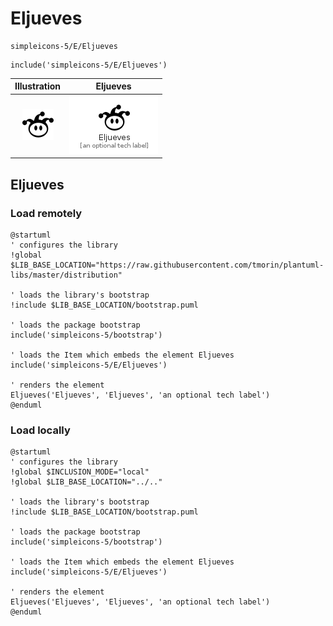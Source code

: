 # Eljueves


```text
simpleicons-5/E/Eljueves
```

```text
include('simpleicons-5/E/Eljueves')
```



| Illustration | Eljueves |
| :---: | :---: |
| ![illustration for Illustration](../../simpleicons-5/E/Eljueves.png) | ![illustration for Eljueves](../../simpleicons-5/E/Eljueves.Local.png) |




## Eljueves

### Load remotely
```plantuml
@startuml
' configures the library
!global $LIB_BASE_LOCATION="https://raw.githubusercontent.com/tmorin/plantuml-libs/master/distribution"

' loads the library's bootstrap
!include $LIB_BASE_LOCATION/bootstrap.puml

' loads the package bootstrap
include('simpleicons-5/bootstrap')

' loads the Item which embeds the element Eljueves
include('simpleicons-5/E/Eljueves')

' renders the element
Eljueves('Eljueves', 'Eljueves', 'an optional tech label')
@enduml
```

### Load locally
```plantuml
@startuml
' configures the library
!global $INCLUSION_MODE="local"
!global $LIB_BASE_LOCATION="../.."

' loads the library's bootstrap
!include $LIB_BASE_LOCATION/bootstrap.puml

' loads the package bootstrap
include('simpleicons-5/bootstrap')

' loads the Item which embeds the element Eljueves
include('simpleicons-5/E/Eljueves')

' renders the element
Eljueves('Eljueves', 'Eljueves', 'an optional tech label')
@enduml
```

